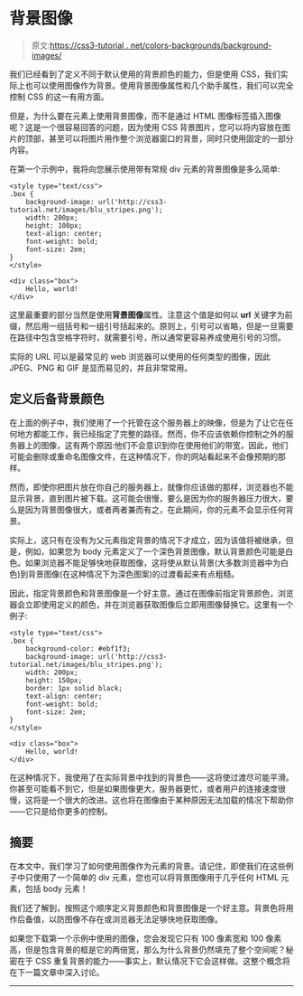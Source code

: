 # 背景图像

> 原文:[https://css3-tutorial . net/colors-backgrounds/background-images/](https://css3-tutorial.net/colors-backgrounds/background-images/)

我们已经看到了定义不同于默认使用的背景颜色的能力，但是使用 CSS，我们实际上也可以使用图像作为背景。使用背景图像属性和几个助手属性，我们可以完全控制 CSS 的这一有用方面。

但是，为什么要在元素上使用背景图像，而不是通过 HTML 图像标签插入图像呢？这是一个很容易回答的问题，因为使用 CSS 背景图片，您可以将内容放在图片的顶部，甚至可以将图片用作整个浏览器窗口的背景，同时只使用固定的一部分内容。

在第一个示例中，我将向您展示使用带有常规 div 元素的背景图像是多么简单:

```
<style type="text/css">
.box {
	background-image: url('http://css3-tutorial.net/images/blu_stripes.png');
	width: 200px;
	height: 100px;
	text-align: center;
	font-weight: bold;
	font-size: 2em;
}
</style>

<div class="box">
	Hello, world!
</div>
```

这里最重要的部分当然是使用**背景图像**属性。注意这个值是如何以 **url** 关键字为前缀，然后用一组括号和一组引号括起来的。原则上，引号可以省略，但是一旦需要在路径中包含空格字符时，就需要引号，所以通常更容易养成使用引号的习惯。

实际的 URL 可以是最常见的 web 浏览器可以使用的任何类型的图像，因此 JPEG、PNG 和 GIF 是显而易见的，并且非常常用。

<input type="hidden" name="IL_IN_ARTICLE">

## 定义后备背景颜色

在上面的例子中，我们使用了一个托管在这个服务器上的映像，但是为了让它在任何地方都能工作，我已经指定了完整的路径。然而，你不应该依赖你控制之外的服务器上的图像，这有两个原因:他们不会意识到你在使用他们的带宽，因此，他们可能会删除或重命名图像文件，在这种情况下，你的网站看起来不会像预期的那样。

然而，即使你把图片放在你自己的服务器上，就像你应该做的那样，浏览器也不能显示背景，直到图片被下载。这可能会很慢，要么是因为你的服务器压力很大，要么是因为背景图像很大，或者两者兼而有之，在此期间，你的元素不会显示任何背景。

实际上，这只有在没有为父元素指定背景的情况下才成立，因为该值将被继承，但是，例如，如果您为 body 元素定义了一个深色背景图像，默认背景颜色可能是白色。如果浏览器不能足够快地获取图像，这将使从默认背景(大多数浏览器中为白色)到背景图像(在这种情况下为深色图案)的过渡看起来有点粗糙。

因此，指定背景颜色和背景图像是一个好主意。通过在图像前指定背景颜色，浏览器会立即使用定义的颜色，并在浏览器获取图像后立即用图像替换它。这里有一个例子:

```
<style type="text/css">
.box {
	background-color: #ebf1f3;
	background-image: url('http://css3-tutorial.net/images/blu_stripes.png');
	width: 200px;
	height: 150px;
	border: 1px solid black;
	text-align: center;
	font-weight: bold;
	font-size: 2em;
}
</style>

<div class="box">
	Hello, world!
</div>
```

在这种情况下，我使用了在实际背景中找到的背景色——这将使过渡尽可能平滑。你甚至可能看不到它，但是如果图像更大，服务器更忙，或者用户的连接速度很慢，这将是一个很大的改进。这也将在图像由于某种原因无法加载的情况下帮助你——它只是给你更多的控制。

## 摘要

在本文中，我们学习了如何使用图像作为元素的背景。请记住，即使我们在这些例子中只使用了一个简单的 div 元素，您也可以将背景图像用于几乎任何 HTML 元素，包括 body 元素！

我们还了解到，按照这个顺序定义背景颜色和背景图像是一个好主意。背景色将用作后备值，以防图像不存在或浏览器无法足够快地获取图像。

如果您下载第一个示例中使用的图像，您会发现它只有 100 像素宽和 100 像素高，但是包含背景的框是它的两倍宽，那么为什么背景仍然填充了整个空间呢？秘密在于 CSS 重复背景的能力——事实上，默认情况下它会这样做。这整个概念将在下一篇文章中深入讨论。

* * *